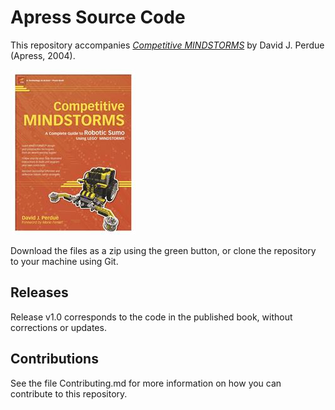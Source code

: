 # Apress Source Code

This repository accompanies [*Competitive MINDSTORMS*](http://www.apress.com/9781590593752) by David J. Perdue (Apress, 2004).

![Cover image](9781590593752.jpg)

Download the files as a zip using the green button, or clone the repository to your machine using Git.

## Releases

Release v1.0 corresponds to the code in the published book, without corrections or updates.

## Contributions

See the file Contributing.md for more information on how you can contribute to this repository.
